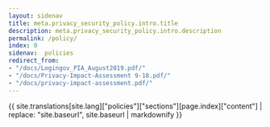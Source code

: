 ```yaml
---
layout: sidenav
title: meta.privacy_security_policy.intro.title
description: meta.privacy_security_policy.intro.description
permalink: /policy/
index: 0
sidenav:  policies
redirect_from:
- "/docs/Logingov_PIA_August2019.pdf/"
- "/docs/Privacy-Impact-Assessment 9-18.pdf/"
- "/docs/privacy-impact-assessment.pdf/"
---
```


{{ site.translations[site.lang]["policies"]["sections"][page.index]["content"] | replace: "site.baseurl", site.baseurl | markdownify }}
